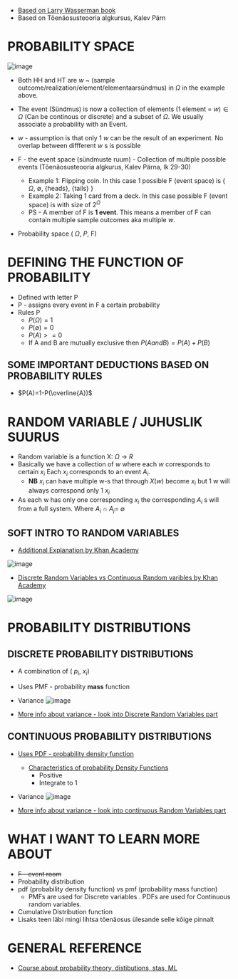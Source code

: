 + [Based on Larry Wasserman book](https://1drv.ms/b/s!ArMHhYJs5BG_jqNpgkG1LsFL-tdGgA?e=OCkjYR)
+ Based on Tõenäosusteooria algkursus, Kalev Pärn



# PROBABILITY SPACE 


![image](https://user-images.githubusercontent.com/21141607/198247389-696be406-ac9c-45b1-9040-2db549328e77.png)


+ Both HH and HT are $w$ ~ (sample outcome/realization/element/elementaarsündmus) in $\Omega$ in the example above. 
+ The event (Sündmus) is now a collection of elements (1 element = $w) \in \Omega$ (Can be continous or discrete) and a subset of $\Omega$. We usually associate a probability with an Event. 
+  $w$ - assumption is that only 1 $w$ can be the result of an experiment. No overlap between diffferent $w$ s is possible
+ F - the event space (sündmuste ruum) - Collection of multiple possible events (Tõenäosusteooria algkurus, Kalev Pärna, lk 29-30)
   + Example 1: Flipping coin. In this case 1 possible F (event space) is { $\Omega$, $\emptyset$, {heads}, {tails} }
   + Example 2: Taking 1 card from a deck. In this case possible F (event space) is with size of  $2^{\Omega}$
   + PS - A member of F is **1 event**. This means a member of F can contain multiple sample outcomes aka multiple $w$.

+   Probability space ( $\Omega$, $P$, F)


# DEFINING THE FUNCTION OF PROBABILITY 

+ Defined with letter P
+ P - assigns every event in F a certain probability 
+ Rules P 
   + $P(\Omega) = 1$
   + $P(\emptyset) = 0$
   + $P(A) >= 0$
   + If A and B are mutually exclusive then $P(A and B)=P(A)+P(B)$


## SOME IMPORTANT DEDUCTIONS BASED ON PROBABILITY RULES 

+  $P(A)=1-P(\overline{A})$

# RANDOM VARIABLE / JUHUSLIK SUURUS

+ Random variable is a function X: $\Omega$ -> $R$
+ Basically we have a collection of $w$ where each $w$ corresponds to certain $x_{i}$ Each $x_{i}$ corresponds to an event $A_{i}$. 
   + **NB**  $x_{i}$ can have multiple w-s that through $X(w)$ become $x_{i}$ but 1 w will always correspond only 1 $x_{i}$
+ As each w has only one corresponding $x_{i}$ the corresponding $A_{i}$ s will from a full system. Where $A_{i}$ $\cap$ $A_{j}$= $\emptyset$     

## SOFT INTRO TO RANDOM VARIABLES

+ [Additional Explanation by Khan Academy](https://www.youtube.com/watch?v=3v9w79NhsfI)

![image](https://user-images.githubusercontent.com/21141607/198245231-64e154ac-9201-4120-9a95-05a285a6f19b.png)

+ [Discrete Random Variables vs Continuous Random varibles by Khan Academy](https://www.youtube.com/watch?v=dOr0NKyD31Q)

![image](https://user-images.githubusercontent.com/21141607/198245997-72a7ee1c-2887-4810-affc-cd279ae45321.png)

# PROBABILITY DISTRIBUTIONS 

## DISCRETE PROBABILITY DISTRIBUTIONS 

+ A combination of ( $p_{i}$, $x_{i}$)

+ Uses PMF - probability **mass** function

+ Variance ![image](https://user-images.githubusercontent.com/21141607/200790086-79cbaa07-4cbd-43b8-8919-f7e412e1d885.png) 
+ [More info about variance - look into Discrete Random Variables part](https://www.statlect.com/glossary/variance-formula)


## CONTINUOUS PROBABILITY DISTRIBUTIONS

+ [Uses PDF - probability density function](https://www.statlect.com/glossary/probability-density-function)
    + [Characteristics of probability Density Functions](https://www.statlect.com/fundamentals-of-probability/legitimate-probability-density-functions)
      + Positive
      + Integrate to 1 

+ Variance ![image](https://user-images.githubusercontent.com/21141607/200790442-32f4180d-0fe4-44c3-8ac9-905d2e876b73.png)
+ [More info about variance - look into continuous Random Variables part](https://www.statlect.com/glossary/variance-formula)


# WHAT I WANT TO LEARN MORE ABOUT 


+  ~~F - event room~~ 
+ Probability distribution 
+ pdf (probability density function) vs pmf (probability mass function)
   + PMFs are used for Discrete variables . PDFs are used for Continuous random variables.  
+ Cumulative Distribution function
+ Lisaks teen läbi mingi lihtsa tõenäosus ülesande selle kõige pinnalt 


# GENERAL REFERENCE 

+ [Course about probability theory, distibutions, stas, ML](https://www.statlect.com/)
